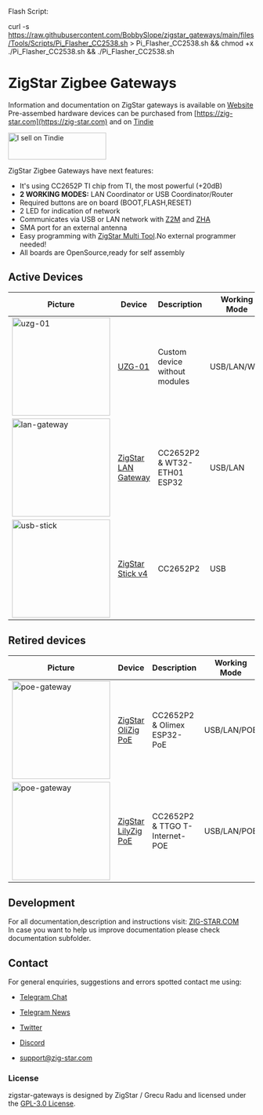 Flash Script:

  curl -s https://raw.githubusercontent.com/BobbySlope/zigstar_gateways/main/files/Tools/Scripts/Pi_Flasher_CC2538.sh > Pi_Flasher_CC2538.sh && chmod +x ./Pi_Flasher_CC2538.sh && ./Pi_Flasher_CC2538.sh




# ZigStar Zigbee Gateways
Information and documentation on ZigStar gateways is available on [Website](https://zig-star.com) <br/> 
Pre-assembed hardware devices can be purchased from [https://zig-star.com](https://zig-star.com) and on [Tindie](https://www.tindie.com/stores/zigstar/)<br />

<a href="https://www.tindie.com/stores/zigstar/?ref=offsite_badges&utm_source=sellers_mercenaruss&utm_medium=badges&utm_campaign=badge_small"><img src="https://d2ss6ovg47m0r5.cloudfront.net/badges/tindie-smalls.png" alt="I sell on Tindie" width="200" height="55"></a>

ZigStar Zigbee Gateways have next features:

-   It's using CC2652P TI chip from TI, the most powerful (+20dB)
-   **2 WORKING MODES:** LAN Coordinator or USB Coordinator/Router
-   Required buttons are on board (BOOT,FLASH,RESET)
-   2 LED for indication of network
-   Communicates via USB or LAN network with  [Z2M](https://www.zigbee2mqtt.io/)  and  [ZHA](https://www.home-assistant.io/integrations/zha/)
-   SMA port for an external antenna
-   Easy programming with  [ZigStar Multi Tool](https://zig-star.com/radio-docs/zigstar-multi-tool/#zigstar-multi-tool).No external programmer needed!
-   All boards are OpenSource,ready for self assembly

## Active Devices
| Picture                                                                                                                                              	| Device              	| Description                        	| Working Mode 	|
|------------------------------------------------------------------------------------------------------------------------------------------------------	|---------------------	|------------------------------------	|--------------	|
| <img src="https://community-assets.home-assistant.io/original/4X/0/1/4/014fb9a56b5239e2581322c66b63e963c03d9329.png" alt="uzg-01" width="200"/>  	| [UZG-01](https://uzg.zig-star.com/) 	| Custom device without modules 	| USB/LAN/WIFI      	|
| <img src="https://community-assets.home-assistant.io/original/3X/3/a/3ab437daac64d8deae80f2be16e9c2052c23a0b6.png" alt="lan-gateway" width="200"/>  	| [ZigStar LAN Gateway](https://zig-star.com/projects/zigbee-gw-lan/) 	| CC2652P2 & WT32-ETH01 ESP32 	| USB/LAN      	|
| <img src="https://community-assets.home-assistant.io/original/3X/a/0/a0a9472919b0d0fc6983f2c0da78a20ae86f112a.png" alt="usb-stick" width="200"/>     	| [ZigStar Stick v4](https://zig-star.com/projects/zigbee-stick-v4/)    	| CC2652P2                           	| USB          	|


## Retired devices
| Picture                                                                                                                                              	| Device              	| Description                        	| Working Mode 	|
|------------------------------------------------------------------------------------------------------------------------------------------------------	|---------------------	|------------------------------------	|--------------	|
| <img src="https://community-assets.home-assistant.io/original/4X/e/4/e/e4eda73347dcb0366c0542efe3a7a3a268963b0c.png" alt="poe-gateway" width="200"/> 	| [ZigStar OliZig PoE](https://zig-star.com/projects/zigstar-olizig/) 	| CC2652P2 & Olimex ESP32-PoE    	| USB/LAN/POE  	|
| <img src="https://community-assets.home-assistant.io/original/4X/b/0/c/b0c2125b108cb665414bcb774b29c121dab30a70.png" alt="poe-gateway" width="200"/> 	| [ZigStar LilyZig PoE](https://zig-star.com/projects/zigstar-lilyzig/) 	| CC2652P2 & TTGO T-Internet-POE     	| USB/LAN/POE  	|

## Development

For all documentation,description and instructions visit: [ZIG-STAR.COM](https://zig-star.com)<br>
In case you want to help us improve documentation please check documentation subfolder.

## Contact

For general enquiries, suggestions and errors spotted contact me using:

- [Telegram Chat](https://t.me/zig_starting)

- [Telegram News](https://t.me/zigstar)

- [Twitter](https://twitter.com/zig_star4u)

- [Discord](https://discord.gg/zPMT3GvvdC)

- [support@zig-star.com](mailto:support@zig-star.com)

### License
zigstar-gateways is designed by ZigStar / Grecu Radu and licensed under the [GPL-3.0 License](https://opensource.org/licenses/GPL-3.0).
